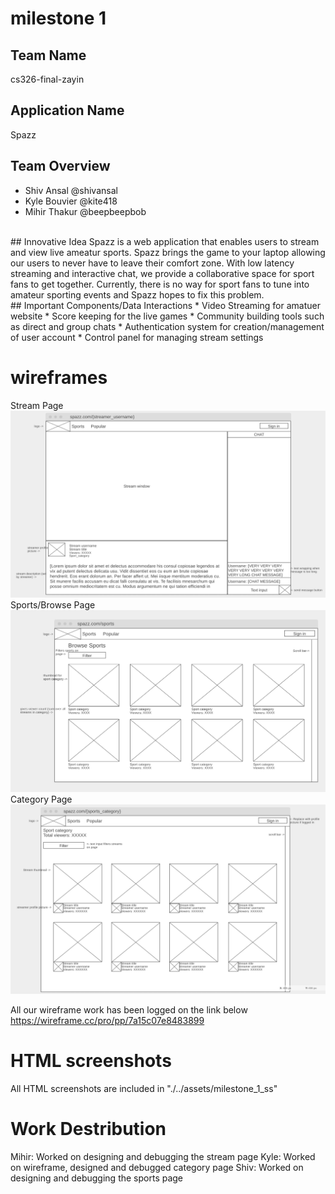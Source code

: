 # milestone 1
## Team Name
cs326-final-zayin
<br>
## Application Name
Spazz
## Team Overview
* Shiv Ansal @shivansal 
* Kyle Bouvier @kite418 
* Mihir Thakur @beepbeepbob 
<br>
## Innovative Idea
Spazz is a web application that enables users to stream and view live ameatur sports. Spazz brings the game to your laptop allowing our users to never have to leave their comfort zone. With low latency streaming and interactive chat, we provide a collaborative space for sport fans to get together. Currently, there is no way for sport fans to tune into amateur sporting events and Spazz hopes to fix this problem. 
<br>
## Important Components/Data Interactions
* Video Streaming for amatuer website
* Score keeping for the live games
* Community building tools such as direct and group chats 
* Authentication system for creation/management of user account
* Control panel for managing stream settings

# wireframes
Stream Page
![Stream Page Wireframe](../assets/Milestone_1_ss/wireframe_stream.png)
Sports/Browse Page
![Sports/Browse Page Wireframe](../assets/Milestone_1_ss/wireframe_browse.png)
Category Page
![Category Page Wireframe](../assets/Milestone_1_ss/wireframe_category.png)

All our wireframe work has been logged on the link below
https://wireframe.cc/pro/pp/7a15c07e8483899

# HTML screenshots
All HTML screenshots are included in "./../assets/milestone_1_ss"

# Work Destribution

Mihir: Worked on designing and debugging the stream page
Kyle: Worked on wireframe, designed and debugged category page
Shiv: Worked on designing and debugging the sports page
